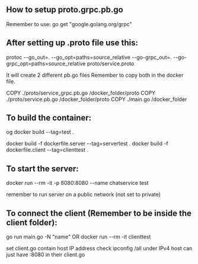## How to setup proto.grpc.pb.go

	
Remember to use: go get "google.golang.org/grpc"

## After setting up .proto file use this:

protoc --go_out=. --go_opt=paths=source_relative --go-grpc_out=. --go-grpc_opt=paths=source_relative proto/service.proto

It will create 2 different pb.go files
Remember to copy both in the docker file. 

COPY ./proto/service_grpc.pb.go /docker_folder/proto
COPY ./proto/service.pb.go /docker_folder/proto
COPY ./main.go /docker_folder

## To build the container:

og
docker build --tag=test .


docker build -f dockerfile.server --tag=servertest .
docker build -f dockerfile.client --tag=clienttest .


## To start the server:

docker run --rm -it  -p 8080:8080 --name chatservice test

remember to run server on a public network (not set to private)

## To connect the client (Remember to be inside the client folder):

go run main.go -N "name"
OR
docker run --rm -it clienttest

set client.go contain host IP address 
check ipconfig /all under IPv4 
host can just have :8080 in their client.go



